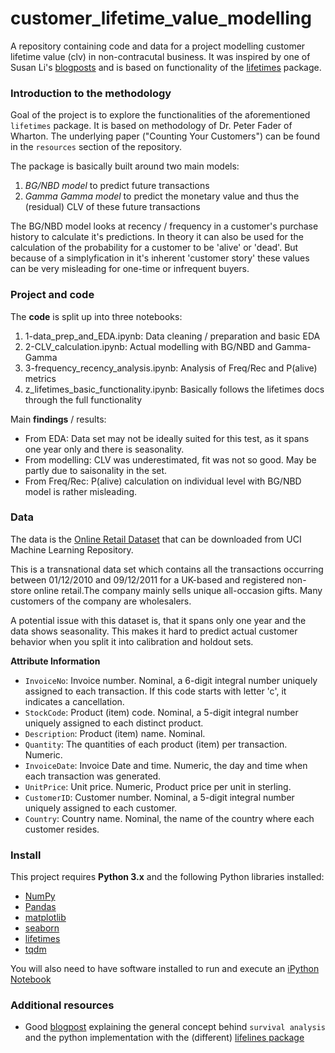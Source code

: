 # customer_lifetime_value_modelling
A repository containing code and data for a project modelling customer lifetime value (clv) in non-contracutal business. It was inspired by one of Susan Li's [blogposts](https://towardsdatascience.com/whats-a-customer-worth-8daf183f8a4f) and is based on functionality of the [lifetimes](https://github.com/CamDavidsonPilon/lifetimes) package.

### Introduction to the methodology

Goal of the project is to explore the functionalities of the aforementioned `lifetimes` package. It is based on methodology of Dr. Peter Fader of Wharton. The underlying paper ("Counting Your Customers") can be found in the `resources` section of the repository.

The package is basically built around two main models:
1. _BG/NBD model_ to predict future transactions
2. _Gamma Gamma model_ to predict the monetary value and thus the (residual) CLV of these future transactions

The BG/NBD model looks at recency / frequency in a customer's purchase history to calculate it's predictions. In theory it can also be used for the calculation of the probability for a customer to be 'alive' or 'dead'. But because of a simplyfication in it's inherent 'customer story' these values can be very misleading for one-time or infrequent buyers.

### Project and code

The **code** is split up into three notebooks:
1. 1-data_prep_and_EDA.ipynb: Data cleaning / preparation and basic EDA
2. 2-CLV_calculation.ipynb: Actual modelling with BG/NBD and Gamma-Gamma
3. 3-frequency_recency_analysis.ipynb: Analysis of Freq/Rec and P(alive) metrics
3. z_lifetimes_basic_functionality.ipynb: Basically follows the lifetimes docs through the full functionality

Main **findings** / results:
- From EDA: Data set may not be ideally suited for this test, as it spans one year only and there is seasonality.
- From modelling: CLV was underestimated, fit was not so good. May be partly due to saisonality in the set.
- From Freq/Rec: P(alive) calculation on individual level with BG/NBD model is rather misleading.

### Data

The data is the [Online Retail Dataset](http://archive.ics.uci.edu/ml/datasets/online+retail) that can be downloaded from UCI Machine Learning Repository.

This is a transnational data set which contains all the transactions occurring between 01/12/2010 and 09/12/2011 for a UK-based and registered non-store online retail.The company mainly sells unique all-occasion gifts. Many customers of the company are wholesalers.

A potential issue with this dataset is, that it spans only one year and the data shows seasonality. This makes it hard to predict actual customer behavior when you split it into calibration and holdout sets.

**Attribute Information**
- `InvoiceNo`: Invoice number. Nominal, a 6-digit integral number uniquely assigned to each transaction. If this code starts with letter 'c', it indicates a cancellation. 
- `StockCode`: Product (item) code. Nominal, a 5-digit integral number uniquely assigned to each distinct product. 
- `Description`: Product (item) name. Nominal. 
- `Quantity`: The quantities of each product (item) per transaction. Numeric. 
- `InvoiceDate`: Invoice Date and time. Numeric, the day and time when each transaction was generated. 
- `UnitPrice`: Unit price. Numeric, Product price per unit in sterling. 
- `CustomerID`: Customer number. Nominal, a 5-digit integral number uniquely assigned to each customer. 
- `Country`: Country name. Nominal, the name of the country where each customer resides. 

### Install

This project requires **Python 3.x** and the following Python libraries installed:

- [NumPy](http://www.numpy.org/)
- [Pandas](http://pandas.pydata.org)
- [matplotlib](http://matplotlib.org/)
- [seaborn](http://seaborn.org)
- [lifetimes](https://github.com/CamDavidsonPilon/lifetimes)
- [tqdm](https://pypi.org/project/tqdm/)

You will also need to have software installed to run and execute an [iPython Notebook](http://ipython.org/notebook.html)

### Additional resources

- Good [blogpost](https://towardsdatascience.com/survival-analysis-intuition-implementation-in-python-504fde4fcf8e) explaining the general concept behind `survival analysis` and the python implementation with the (different) [lifelines package](https://lifelines.readthedocs.io/en/latest/Quickstart.html)
